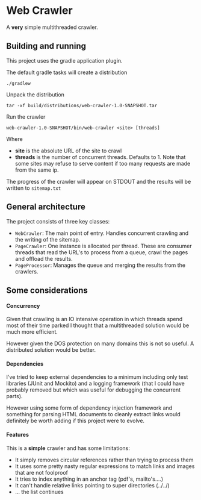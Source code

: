 # Web Crawler

A **very** simple multithreaded crawler.


## Building and running

This project uses the gradle application plugin.

The default gradle tasks will create a distribution

```
./gradlew
```

Unpack the distribution

```
tar -xf build/distributions/web-crawler-1.0-SNAPSHOT.tar
```

Run the crawler

```
web-crawler-1.0-SNAPSHOT/bin/web-crawler <site> [threads]
```

Where

  * **site** is the absolute URL of the site to crawl
  * **threads** is the number of concurrent threads. Defaults to 1. Note that some sites may refuse to serve content if too many requests are made from the same ip.

The progress of the crawler will appear on STDOUT and the results will be written to `sitemap.txt`


## General architecture

The project consists of three key classes:

  * `WebCrawler`: The main point of entry. Handles concurrent crawling and the writing of the sitemap.
  * `PageCrawler`: One instance is allocated per thread. These are consumer threads that read the URL's to process from a queue, crawl the pages and offload the results.
  * `PageProcessor`: Manages the queue and merging the results from the crawlers.


## Some considerations
 

#### Concurrency

Given that crawling is an IO intensive operation in which threads spend most of their time parked I thought that a multithreaded solution would be much more efficient.

However given the DOS protection on many domains this is not so useful. A distributed solution would be better.


#### Dependencies

I've tried to keep external dependencies to a minimum including only test libraries (JUnit and Mockito) and a logging framework (that I could have probably removed but which was useful for debugging the concurrent parts).

However using some form of dependency injection framework and something for parsing HTML documents to cleanly extract links would definitely be worth adding if this project were to evolve.


#### Features

This is a **simple** crawler and has some limitations:

   * It simply removes circular references rather than trying to process them
   * It uses some pretty nasty regular expressions to match links and images that are not foolproof
   * It tries to index anything in an anchor tag (pdf's, mailto's....)
   * It can't handle relative links pointing to super directories (../../)
   * ... the list continues
